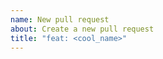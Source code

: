 ```yaml
---
name: New pull request
about: Create a new pull request
title: "feat: <cool_name>"
---
```


<!-- Thank you for your contribution! ❤️ -->

